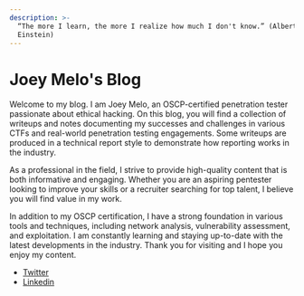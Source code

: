 ```yaml
---
description: >-
  “The more I learn, the more I realize how much I don't know.” (Albert
  Einstein)
---
```


# Joey Melo's Blog

Welcome to my blog. I am Joey Melo, an OSCP-certified penetration tester passionate about ethical hacking. On this blog, you will find a collection of writeups and notes documenting my successes and challenges in various CTFs and real-world penetration testing engagements. Some writeups are produced in a technical report style to demonstrate how reporting works in the industry. &#x20;

As a professional in the field, I strive to provide high-quality content that is both informative and engaging. Whether you are an aspiring pentester looking to improve your skills or a recruiter searching for top talent, I believe you will find value in my work.

In addition to my OSCP certification, I have a strong foundation in various tools and techniques, including network analysis, vulnerability assessment, and exploitation. I am constantly learning and staying up-to-date with the latest developments in the industry. Thank you for visiting and I hope you enjoy my content.

* [Twitter](https://twitter.com/MrJoeyMelo)
* [Linkedin](https://www.linkedin.com/in/mrjoeymelo/)
